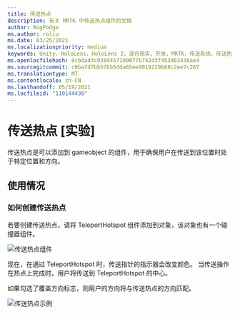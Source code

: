 ```yaml
---
title: 传送热点
description: 有关 MRTK 中传送热点组件的文档
author: RogPodge
ms.author: roliu
ms.date: 03/25/2021
ms.localizationpriority: medium
keywords: Unity，HoloLens，HoloLens 2，混合现实，开发，MRTK，传送系统，传送热点
ms.openlocfilehash: 0cbdad3c038d457109077b742d3f453d63436ae4
ms.sourcegitcommit: c0ba7d7bb57bb5dda65ee9019229b68c2ee7c267
ms.translationtype: MT
ms.contentlocale: zh-CN
ms.lasthandoff: 05/19/2021
ms.locfileid: "110144436"
---
```

# <a name="teleport-hotspot-experimental"></a>传送热点 [实验]

传送热点是可以添加到 gameobject 的组件，用于确保用户在传送到该位置时处于特定位置和方向。

## <a name="usage"></a>使用情况

### <a name="how-to-create-a-teleport-hotspot"></a>如何创建传送热点

若要创建传送热点，请将 TeleportHotspot 组件添加到对象，该对象也有一个碰撞器组件。 

![传送热点组件](../images/teleport/TeleportHotspotComponent.png)

现在，在通过 TeleportHotspot 时，传送指针的指示器会改变颜色。 当传送操作在热点上完成时，用户将传送到 TeleportHotspot 的中心。

如果勾选了覆盖方向标志，则用户的方向将与传送热点的方向匹配。

![传送热点示例](../images/teleport/TeleportHotspotExample.gif)
